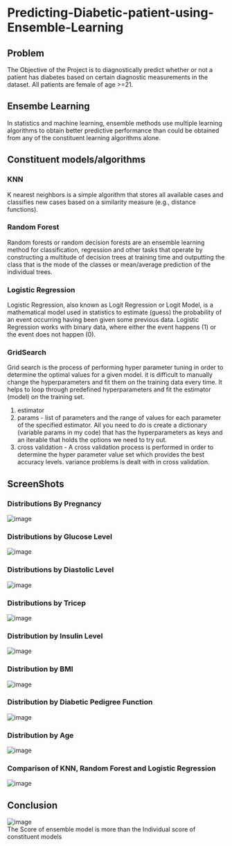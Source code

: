 # Predicting-Diabetic-patient-using-Ensemble-Learning
## Problem
The Objective of the Project is to diagnostically predict whether or not a patient has diabetes based on certain diagnostic measurements in the dataset. All patients are female of age >=21. 

## Ensembe Learning 
In statistics and machine learning, ensemble methods use multiple learning algorithms to obtain better predictive performance than could be obtained from any of the constituent learning algorithms alone.

## Constituent models/algorithms

### KNN
K nearest neighbors is a simple algorithm that stores all available cases and classifies new cases based on a similarity measure (e.g., distance functions). 

### Random Forest
Random forests or random decision forests are an ensemble learning method for classification, regression and other tasks that operate by constructing a multitude of decision trees at training time and outputting the class that is the mode of the classes or mean/average prediction of the individual trees.

### Logistic Regression
Logistic Regression, also known as Logit Regression or Logit Model, is a mathematical model used in statistics to estimate (guess) the probability of an event occurring having been given some previous data. Logistic Regression works with binary data, where either the event happens (1) or the event does not happen (0).

### GridSearch
Grid search is the process of performing hyper parameter tuning in order to determine the optimal values for a given model.
it is difficult to manually change the hyperparameters and fit them on the training data every time. It helps to loop through predefined hyperparameters and fit the estimator (model) on the training set. 
1. estimator
2. params -  list of parameters and the range of values for each parameter of the specified estimator. All you need to do is create a dictionary (variable params in my code) that has the hyperparameters as keys and an iterable that holds the options we need to try out.
3. cross validation - A cross validation process is performed in order to determine the hyper parameter value set which provides the best accuracy levels. variance problems is dealt with in cross validation.

## ScreenShots
### Distributions By Pregnancy
![image](https://user-images.githubusercontent.com/44205030/112432407-db475d80-8d66-11eb-9696-f75867972f49.png)
### Distributions by Glucose Level
![image](https://user-images.githubusercontent.com/44205030/112432440-e8fce300-8d66-11eb-9c45-662a918c3b4f.png)
### Distributions by Diastolic Level
![image](https://user-images.githubusercontent.com/44205030/112432523-0a5dcf00-8d67-11eb-9011-e003daa498f1.png)
### Distributions by Tricep 
![image](https://user-images.githubusercontent.com/44205030/112432559-16499100-8d67-11eb-9586-ffea4ca9a29f.png)
### Distribution by Insulin Level
![image](https://user-images.githubusercontent.com/44205030/112432596-219cbc80-8d67-11eb-9e6a-fa81a0599ec5.png)
### Distribution by BMI
![image](https://user-images.githubusercontent.com/44205030/112432625-2b262480-8d67-11eb-8bce-ac377e327ead.png)
### Distribution by Diabetic Pedigree Function
![image](https://user-images.githubusercontent.com/44205030/112432719-47c25c80-8d67-11eb-9257-2c4f9c59e93c.png)
### Distribution by Age
![image](https://user-images.githubusercontent.com/44205030/112432743-50b32e00-8d67-11eb-8034-f815fe35edc3.png)
### Comparison of KNN, Random Forest and Logistic Regression
![image](https://user-images.githubusercontent.com/44205030/112520930-f3989600-8dc1-11eb-93a5-c4e77694d52e.png)

## Conclusion
![image](https://user-images.githubusercontent.com/44205030/112520954-fa270d80-8dc1-11eb-870e-c6acb201d0fa.png)  
The Score of ensemble model is more than the Individual score of constituent models
